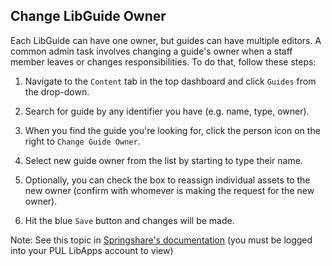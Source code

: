 ## Change LibGuide Owner

Each LibGuide can have one owner, but guides can have multiple editors. A common admin task involves changing a guide's owner when a staff member leaves or changes responsibilities. To do that, follow these steps: 

1. Navigate to the ```Content``` tab in the top dashboard and click ```Guides``` from the drop-down. 

2. Search for guide by any identifier you have (e.g. name, type, owner).

3. When you find the guide you're looking for, click the person icon on the right to ```Change Guide Owner```.

4. Select new guide owner from the list by starting to type their name.

5. Optionally, you can check the box to reassign individual assets to the new owner (confirm with whomever is making the request for the new owner).

6. Hit the blue ```Save``` button and changes will be made. 

Note: See this topic in [Springshare's documentation](https://ask.springshare.com/libguides/faq/1325) (you must be logged into your PUL LibApps account to view)
